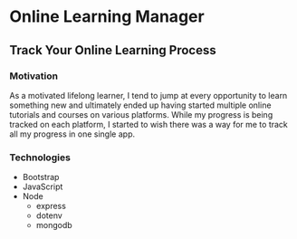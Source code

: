 # Online Learning Manager
## Track Your Online Learning Process

### Motivation
As a motivated lifelong learner, I tend to jump at every opportunity to learn something new and ultimately ended up having started multiple online tutorials and courses on various platforms. While my progress is being tracked on each platform, I started to wish there was a way for me to track all my progress in one single app.

### Technologies
* Bootstrap
* JavaScript
* Node
    * express
    * dotenv
    * mongodb